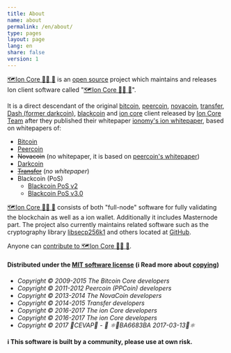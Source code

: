 ```yaml
---
title: About
name: about
permalink: /en/about/
type: pages
layout: page
lang: en
share: false
version: 1
---
```


[🗺️Ion Core 👯👯 👛](https://github.com/cevap/ion) is an [open source](https://opensource.org/) project which maintains and releases Ion client software called "[🗺️Ion Core 👯👯 👛](https://github.com/cevap/ion)".

It is a direct descendant of the original [bitcoin](https://github.com/bitcoin/bitcoin/), [peercoin](https://github.com/peercoin/peercoin/), [novacoin](https://github.com/novacoin-project/novacoin), [transfer](https://github.com/transferdev/Transfercoin), [Dash (former darkcoin)](https://github.com/dashpay/dash), [blackcoin](https://github.com/CoinBlack/blackcoin) and [ion core](https://github.com/ionomy/ion) client released by [Ion Core Team](https://github.com/ionomy/) after they published their whitepaper [ionomy's ion whitepaper](/assets/whitepapers/ion/ion.pdf), based on whitepapers of:
 - [Bitcoin](/assets/whitepapers/bitcoin/bitcoin.pdf)
 - [Peercoin](/assets/whitepapers/peercoin/peercoin-paper.pdf)
 - ~~Novacoin~~ (no whitepaper, it is based on [peercoin's whitepaper](/assets/whitepapers/peercoin/peercoin-paper.pdf))
 - [Darkcoin](/assets/whitepapers/darkcoin/DarkcoinWhitepaper.pdf)
 - ~~[Transfer](https://bitcointalk.org/index.php?topic=1203975.0)~~ (_no whitepaper_)
 - Blackcoin (PoS)
   - [Blackcoin PoS v2](/assets/whitepapers/blackcoin/blackcoin-pos-protocol-v2-whitepaper.pdf)
   - [Blackcoin PoS v3.0](/assets/whitepapers/blackcoin/Blackcoin_POS-3.0.doc)


[🗺️Ion Core 👯👯 👛](https://github.com/cevap/ion) consists of both "full-node" software for fully validating the blockchain as well as a ion wallet. Additionally it includes Masternode part. The project also currently maintains related software such as the cryptography library [libsecp256k1](https://github.com/ion/secp256k1) and others located at [GitHub](https://github.com/ion).

Anyone can [contribute to 🗺️Ion Core 👯👯 👛](/en/contribute/).

#### Distributed under the **[MIT software license](/LICENSE)** (ℹ️ Read more about [copying](COPYING))
  - _Copyright ©️ 2009-2015 The Bitcoin Core developers_
  - _Copyright ©️ 2011-2012 Peercoin (PPCoin) developers_
  - _Copyright ©️ 2013-2014 The NovaCoin developers_
  - _Copyright ©️ 2014-2015 Transfer developers_
  - _Copyright ©️ 2016-2017 The ion Core developers_
  - _Copyright ©️ 2016-2017 The ion Core developers_
  - _Copyright ©️ 2017 🐼CEVAP🐼 - 📧 ⚛️🔐BA6683BA 2017-03-13🔐⚛️_

#### ℹ This software is built by a community, **please use at own risk**.

